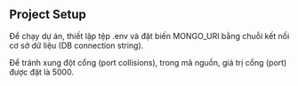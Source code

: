 ## Project Setup

Để chạy dự án, thiết lập tệp .env và đặt biến MONGO_URI bằng chuỗi kết nối cơ sở dữ liệu (DB connection string).

Để tránh xung đột cổng (port collisions), trong mã nguồn, giá trị cổng (port) được đặt là 5000.
